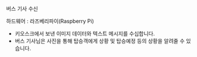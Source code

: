 버스 기사 수신

하드웨어 : 라즈베리파이(Raspberry Pi)

 - 키오스크에서 보낸 이미지 데이터와 텍스트 메시지를 수십합니다.
 - 버스 기사님은 사진을 통해 탑승객에게 상황 및 탑승예정 등의 상황을 알려줄 수 있습니다.
